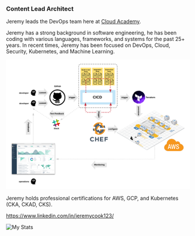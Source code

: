 ### Content Lead Architect
Jeremy leads the DevOps team here at [Cloud Academy](https://cloudacademy.com/).

Jeremy has a strong background in software engineering, he has been coding with various languages, frameworks, and systems for the past 25+ years. In recent times, Jeremy has been focused on DevOps, Cloud, Security, Kubernetes, and Machine Learning.

![DevOps](./images/devops.png)

Jeremy holds professional certifications for AWS, GCP, and Kubernetes (CKA, CKAD, CKS).

https://www.linkedin.com/in/jeremycook123/

![My Stats](https://github-readme-stats.vercel.app/api?username=jeremycook123)
